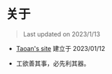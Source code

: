 # 关于

> Last updated on 2023/1/13

* [Taoan's site](https://wang-taoan.github.io/)  建立于 2023/01/12

* 工欲善其事，必先利其器。

